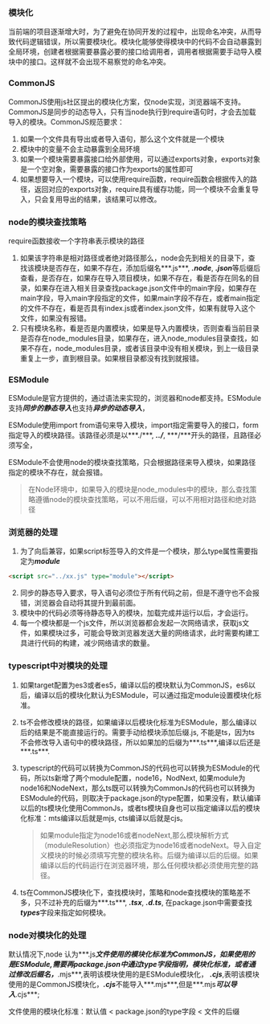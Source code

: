 ### 模块化

当前端的项目逐渐增大时，为了避免在协同开发的过程中，出现命名冲突，从而导致代码逻辑错误，所以需要模块化。模块化能够使得模块中的代码不会自动暴露到全局环境，创建者根据需要暴露必要的接口给调用者，调用者根据需要手动导入模块中的接口。这样就不会出现不易察觉的命名冲突。

### CommonJS

CommonJS使用js社区提出的模块化方案，仅node实现，浏览器端不支持。CommonJS是同步的动态导入，只有当node执行到require语句时，才会去加载导入的模块。CommonJS规范要求：

1. 如果一个文件具有导出或者导入语句，那么这个文件就是一个模块
2. 模块中的变量不会主动暴露到全局环境
3. 如果一个模块需要暴露接口给外部使用，可以通过exports对象，exports对象是一个空对象，需要暴露的接口作为exports的属性即可
4. 如果想要导入一个模块，可以使用require函数，require函数会根据传入的路径，返回对应的exports对象，require具有缓存功能，同一个模块不会重复导入，只会复用导出的结果，该结果可以修改。

### node的模块查找策略

require函数接收一个字符串表示模块的路径

1. 如果该字符串是相对路径或者绝对路径那么，node会先到相关的目录下，查找该模块是否存在，如果不存在，添加后缀名***.js***, ***.node***, ***.json***等后缀后查看，是否存在，如果存在导入项目模块，如果不存在，看是否存在同名的目录，如果存在进入相关目录查找package.json文件中的main字段，如果存在main字段，导入main字段指定的文件，如果main字段不存在，或者main指定的文件不存在，看是否具有index.js或者index.json文件，如果有就导入这个文件，如果没有报错。
2. 只有模块名称，看是否是内置模块，如果是导入内置模块，否则查看当前目录是否存在node_modules目录，如果存在，进入node_modules目录查找，如果不存在，node_modules目录，或者该目录中没有相关模块，到上一级目录重复上一步，直到根目录。如果根目录都没有找到就报错。

### ESModule

ESModule是官方提供的，通过语法来实现的，浏览器和node都支持。ESModule支持***同步的静态导入***也支持***异步的动态导入***，

ESModule使用import from语句来导入模块，import指定需要导入的接口，form指定导入的模块路径。该路径必须是以***./***, ***../***, ***/***开头的路径，且路径必须写全，

ESModule不会使用node的模块查找策略，只会根据路径来导入模块，如果路径指定的模块不存在，就会报错。

> 在Node环境中，如果导入的模块是node_modules中的模块，那么查找策略遵循node的模块查找策略，可以不用后缀，可以不用相对路径和绝对路径

### 浏览器的处理

1. 为了向后兼容，如果script标签导入的文件是一个模块，那么type属性需要指定为***module***

```html	
<script src="../xx.js" type="module"></script>
```

2. 同步的静态导入要求，导入语句必须位于所有代码之前，但是不遵守也不会报错，浏览器会自动将其提升到最前面。
3. 模块中的代码必须等待静态导入的模块，加载完成并运行以后，才会运行。
4. 每一个模块都是一个js文件，所以浏览器都会发起一次网络请求，获取js文件，如果模块过多，可能会导致浏览器发送大量的网络请求，此时需要构建工具进行代码的构建，减少网络请求的数量。

### typescript中对模块的处理

1. 如果target配置为es3或者es5，编译以后的模块默认为CommonJS，es6以后，编译以后的模块化默认为ESModule，可以通过指定module设置模块化标准。

2. ts不会修改模块的路径，如果编译以后模块化标准为ESModule，那么编译以后的结果是不能直接运行的。需要手动给模块添加后缀.js, 不能是ts，因为ts不会修改导入语句中的模块路径，所以如果加的后缀为***.ts***,编译以后还是***.ts***.

3. typescript的代码可以转换为CommonJS的代码也可以转换为ESModule的代码，所以ts新增了两个module配置，node16，NodNext, 如果module为node16和NodeNext，那么ts既可以转换为CommonJs的代码也可以转换为ESModule的代码，则取决于package.json的type配置，如果没有，默认编译以后的ts模块化使用CommonJs，或者ts模块自身也可以指定编译以后的模块化标准：mts编译以后就是mjs, cts编译以后就是cjs。

   > 如果module指定为node16或者nodeNext,那么模块解析方式（moduleResolution）也必须指定为node16或者nodeNext。导入自定义模块的时候必须填写完整的模块名称。后缀为编译以后的后缀。如果编译以后的代码运行在浏览器环境，那么任何模块都必须使用完整的路径。

4. ts在CommonJS模块化下，查找模块时，策略和node查找模块的策略差不多，只不过补充的后缀为***.ts***, ***.tsx***, ***.d.ts***, 在package.json中需要查找***types***字段来指定如何模块。

### node对模块化的处理

默认情况下,node 认为***.js***文件使用的模块化标准为CommonJS，如果使用的是ESModule,需要再package.json中通过type字段指明，模块化标准，或者通过修改后缀名，***.mjs***,表明该模块使用的是ESModule模块化， ***.cjs***,表明该模块使用的是CommonJS模块化，***.cjs***不能导入***.mjs***,但是***.mjs***可以导入***.cjs***;

文件使用的模块化标准：默认值 < package.json的type字段 < 文件的后缀